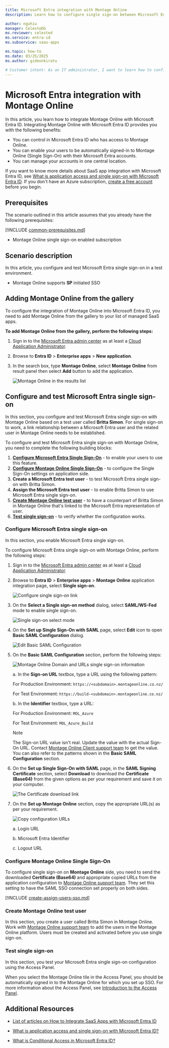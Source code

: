 ```yaml
---
title: Microsoft Entra integration with Montage Online
description: Learn how to configure single sign-on between Microsoft Entra ID and Montage Online.

author: nguhiu
manager: CelesteDG
ms.reviewer: celested
ms.service: entra-id
ms.subservice: saas-apps

ms.topic: how-to
ms.date: 03/25/2025
ms.author: gideonkiratu

# Customer intent: As an IT administrator, I want to learn how to configure single sign-on between Microsoft Entra ID and Montage Online so that I can control who has access to Montage Online, enable automatic sign-in with Microsoft Entra accounts, and manage my accounts in one central location.
---
```

# Microsoft Entra integration with Montage Online

In this article,  you learn how to integrate Montage Online with Microsoft Entra ID.
Integrating Montage Online with Microsoft Entra ID provides you with the following benefits:

* You can control in Microsoft Entra ID who has access to Montage Online.
* You can enable your users to be automatically signed-in to Montage Online (Single Sign-On) with their Microsoft Entra accounts.
* You can manage your accounts in one central location.

If you want to know more details about SaaS app integration with Microsoft Entra ID, see [What is application access and single sign-on with Microsoft Entra ID](~/identity/enterprise-apps/what-is-single-sign-on.md).
If you don't have an Azure subscription, [create a free account](https://azure.microsoft.com/free/) before you begin.

## Prerequisites
The scenario outlined in this article assumes that you already have the following prerequisites:

[!INCLUDE [common-prerequisites.md](~/identity/saas-apps/includes/common-prerequisites.md)]
* Montage Online single sign-on enabled subscription

## Scenario description

In this article,  you configure and test Microsoft Entra single sign-on in a test environment.

* Montage Online supports **SP** initiated SSO

## Adding Montage Online from the gallery

To configure the integration of Montage Online into Microsoft Entra ID, you need to add Montage Online from the gallery to your list of managed SaaS apps.

**To add Montage Online from the gallery, perform the following steps:**

1. Sign in to the [Microsoft Entra admin center](https://entra.microsoft.com) as at least a [Cloud Application Administrator](~/identity/role-based-access-control/permissions-reference.md#cloud-application-administrator).
1. Browse to **Entra ID** > **Enterprise apps** > **New application**.
1. In the search box, type **Montage Online**, select **Montage Online** from result panel then select **Add** button to add the application.

	 ![Montage Online in the results list](common/search-new-app.png)

<a name='configure-and-test-azure-ad-single-sign-on'></a>

## Configure and test Microsoft Entra single sign-on

In this section, you configure and test Microsoft Entra single sign-on with Montage Online based on a test user called **Britta Simon**.
For single sign-on to work, a link relationship between a Microsoft Entra user and the related user in Montage Online needs to be established.

To configure and test Microsoft Entra single sign-on with Montage Online, you need to complete the following building blocks:

1. **[Configure Microsoft Entra Single Sign-On](#configure-azure-ad-single-sign-on)** - to enable your users to use this feature.
2. **[Configure Montage Online Single Sign-On](#configure-montage-online-single-sign-on)** - to configure the Single Sign-On settings on application side.
3. **Create a Microsoft Entra test user** - to test Microsoft Entra single sign-on with Britta Simon.
4. **Assign the Microsoft Entra test user** - to enable Britta Simon to use Microsoft Entra single sign-on.
5. **[Create Montage Online test user](#create-montage-online-test-user)** - to have a counterpart of Britta Simon in Montage Online that's linked to the Microsoft Entra representation of user.
6. **[Test single sign-on](#test-single-sign-on)** - to verify whether the configuration works.

<a name='configure-azure-ad-single-sign-on'></a>

### Configure Microsoft Entra single sign-on

In this section, you enable Microsoft Entra single sign-on.

To configure Microsoft Entra single sign-on with Montage Online, perform the following steps:

1. Sign in to the [Microsoft Entra admin center](https://entra.microsoft.com) as at least a [Cloud Application Administrator](~/identity/role-based-access-control/permissions-reference.md#cloud-application-administrator).
1. Browse to **Entra ID** > **Enterprise apps** > **Montage Online** application integration page, select **Single sign-on**.

    ![Configure single sign-on link](common/select-sso.png)

1. On the **Select a Single sign-on method** dialog, select **SAML/WS-Fed** mode to enable single sign-on.

    ![Single sign-on select mode](common/select-saml-option.png)

1. On the **Set up Single Sign-On with SAML** page, select **Edit** icon to open **Basic SAML Configuration** dialog.

	![Edit Basic SAML Configuration](common/edit-urls.png)

1. On the **Basic SAML Configuration** section, perform the following steps:

    ![Montage Online Domain and URLs single sign-on information](common/sp-identifier.png)

	a. In the **Sign-on URL** textbox, type a URL using the following pattern:

	For Production Environment: `https://<subdomain>.montageonline.co.nz/`

	For Test Environment: `https://build-<subdomain>.montageonline.co.nz/`

	b. In the **Identifier** textbox, type a URL:

	For Production Environment: `MOL_Azure`

	For Test Environment: `MOL_Azure_Build`

	> [!NOTE] 
	> The Sign-on URL value isn't real. Update the value with the actual Sign-On URL. Contact [Montage Online Client support team](https://www.montage.co.nz/contact-us/) to get the value. You can also refer to the patterns shown in the **Basic SAML Configuration** section.

1. On the **Set up Single Sign-On with SAML** page, in the **SAML Signing Certificate** section, select **Download** to download the **Certificate (Base64)** from the given options as per your requirement and save it on your computer.

	![The Certificate download link](common/certificatebase64.png)

1. On the **Set up Montage Online** section, copy the appropriate URL(s) as per your requirement.

	![Copy configuration URLs](common/copy-configuration-urls.png)

	a. Login URL

	b. Microsoft Entra Identifier

	c. Logout URL

### Configure Montage Online Single Sign-On

To configure single sign-on on **Montage Online** side, you need to send the downloaded **Certificate (Base64)** and appropriate copied URLs from the application configuration to [Montage Online support team](https://www.montage.co.nz/contact-us/). They set this setting to have the SAML SSO connection set properly on both sides.

<a name='create-an-azure-ad-test-user'></a>

[!INCLUDE [create-assign-users-sso.md](~/identity/saas-apps/includes/create-assign-users-sso.md)]

### Create Montage Online test user

In this section, you create a user called Britta Simon in Montage Online. Work with [Montage Online support team](https://www.montage.co.nz/contact-us/) to add the users in the Montage Online platform. Users must be created and activated before you use single sign-on.

### Test single sign-on 

In this section, you test your Microsoft Entra single sign-on configuration using the Access Panel.

When you select the Montage Online tile in the Access Panel, you should be automatically signed in to the Montage Online for which you set up SSO. For more information about the Access Panel, see [Introduction to the Access Panel](https://support.microsoft.com/account-billing/sign-in-and-start-apps-from-the-my-apps-portal-2f3b1bae-0e5a-4a86-a33e-876fbd2a4510).

## Additional Resources

- [List of articles on How to Integrate SaaS Apps with Microsoft Entra ID](./tutorial-list.md)

- [What is application access and single sign-on with Microsoft Entra ID?](~/identity/enterprise-apps/what-is-single-sign-on.md)

- [What is Conditional Access in Microsoft Entra ID?](~/identity/conditional-access/overview.md)
